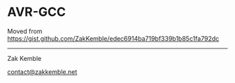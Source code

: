 AVR-GCC
=======

Moved from https://gist.github.com/ZakKemble/edec6914ba719bf339b1b85c1fa792dc

---

Zak Kemble

contact@zakkemble.net
